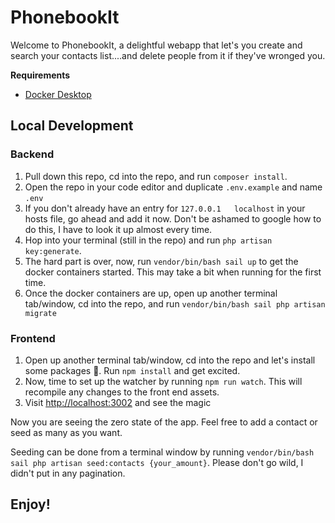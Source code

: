 # PhonebookIt
Welcome to PhonebookIt, a delightful webapp that let's you create and search your contacts list....and delete people from it if they've wronged you.

**Requirements**
- [Docker Desktop](https://www.docker.com/products/docker-desktop)

## Local Development

### Backend
1. Pull down this repo, cd into the repo, and run `composer install`.
2. Open the repo in your code editor and duplicate `.env.example` and name `.env`
3. If you don't already have an entry for `127.0.0.1   localhost` in your hosts file, go ahead and add it now. Don't be ashamed to google how to do this, I have to look it up almost every time.
4. Hop into your terminal (still in the repo) and run `php artisan key:generate`.
5. The hard part is over, now, run `vendor/bin/bash sail up` to get the docker containers started. This may take a bit when running for the first time.
6. Once the docker containers are up, open up another terminal tab/window, cd into the repo, and run `vendor/bin/bash sail php artisan migrate`

### Frontend
1. Open up another terminal tab/window, cd into the repo and let's install some packages 🎉. Run `npm install` and get excited.
2. Now, time to set up the watcher by running `npm run watch`. This will recompile any changes to the front end assets.
3. Visit <a href="http://localhost:3002" target="_blank">http://localhost:3002</a> and see the magic

Now you are seeing the zero state of the app. Feel free to add a contact or seed as many as you want.

Seeding can be done from a terminal window by running `vendor/bin/bash sail php artisan seed:contacts {your_amount}`. Please don't go wild, I didn't put in any pagination.

## Enjoy!
